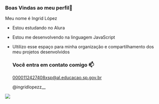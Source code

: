 ### Boas Vindas ao meu perfil💙

Meu nome é Ingrid López

- Estou estudando no Alura
- Estou me desenvolvendo na linguagem JavaScript
- Ultilizo esse espaço para minha organização e compartilhamento dos meu projetos desenvolvidos

  ### Você entra em contato comigo 📫

  0000112427408xsp@al.educacao.sp.gov.br
  
  @ingridlopezz__

![](https://tenor.com/pt-BR/view/wow-gif-20343480)

